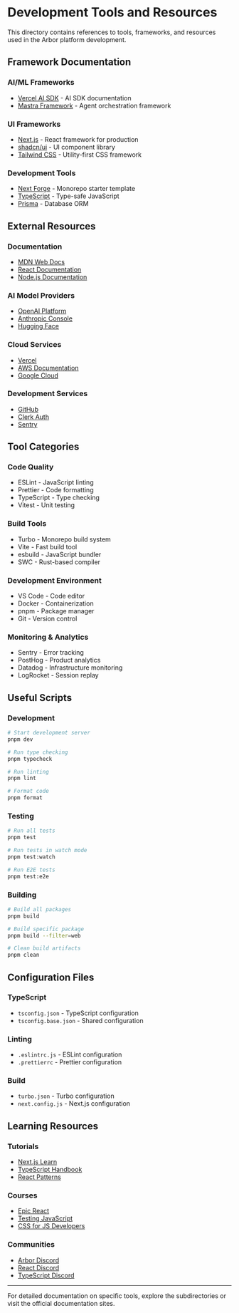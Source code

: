 # Development Tools and Resources

This directory contains references to tools, frameworks, and resources used in the Arbor platform development.

## Framework Documentation

### AI/ML Frameworks
- [Vercel AI SDK](./vercel-ai/) - AI SDK documentation
- [Mastra Framework](../../mastra/) - Agent orchestration framework

### UI Frameworks
- [Next.js](./nextjs/) - React framework for production
- [shadcn/ui](./shadcn/) - UI component library
- [Tailwind CSS](./tailwind/) - Utility-first CSS framework

### Development Tools
- [Next Forge](./next-forge/) - Monorepo starter template
- [TypeScript](./typescript/) - Type-safe JavaScript
- [Prisma](./prisma/) - Database ORM

## External Resources

### Documentation
- [MDN Web Docs](https://developer.mozilla.org/)
- [React Documentation](https://react.dev/)
- [Node.js Documentation](https://nodejs.org/docs/)

### AI Model Providers
- [OpenAI Platform](https://platform.openai.com/)
- [Anthropic Console](https://console.anthropic.com/)
- [Hugging Face](https://huggingface.co/)

### Cloud Services
- [Vercel](https://vercel.com/docs)
- [AWS Documentation](https://docs.aws.amazon.com/)
- [Google Cloud](https://cloud.google.com/docs)

### Development Services
- [GitHub](https://docs.github.com/)
- [Clerk Auth](https://clerk.com/docs)
- [Sentry](https://docs.sentry.io/)

## Tool Categories

### Code Quality
- ESLint - JavaScript linting
- Prettier - Code formatting
- TypeScript - Type checking
- Vitest - Unit testing

### Build Tools
- Turbo - Monorepo build system
- Vite - Fast build tool
- esbuild - JavaScript bundler
- SWC - Rust-based compiler

### Development Environment
- VS Code - Code editor
- Docker - Containerization
- pnpm - Package manager
- Git - Version control

### Monitoring & Analytics
- Sentry - Error tracking
- PostHog - Product analytics
- Datadog - Infrastructure monitoring
- LogRocket - Session replay

## Useful Scripts

### Development
```bash
# Start development server
pnpm dev

# Run type checking
pnpm typecheck

# Run linting
pnpm lint

# Format code
pnpm format
```

### Testing
```bash
# Run all tests
pnpm test

# Run tests in watch mode
pnpm test:watch

# Run E2E tests
pnpm test:e2e
```

### Building
```bash
# Build all packages
pnpm build

# Build specific package
pnpm build --filter=web

# Clean build artifacts
pnpm clean
```

## Configuration Files

### TypeScript
- `tsconfig.json` - TypeScript configuration
- `tsconfig.base.json` - Shared configuration

### Linting
- `.eslintrc.js` - ESLint configuration
- `.prettierrc` - Prettier configuration

### Build
- `turbo.json` - Turbo configuration
- `next.config.js` - Next.js configuration

## Learning Resources

### Tutorials
- [Next.js Learn](https://nextjs.org/learn)
- [TypeScript Handbook](https://www.typescriptlang.org/docs/)
- [React Patterns](https://reactpatterns.com/)

### Courses
- [Epic React](https://epicreact.dev/)
- [Testing JavaScript](https://testingjavascript.com/)
- [CSS for JS Developers](https://css-for-js.dev/)

### Communities
- [Arbor Discord](https://discord.gg/arbor)
- [React Discord](https://discord.gg/react)
- [TypeScript Discord](https://discord.gg/typescript)

---

For detailed documentation on specific tools, explore the subdirectories or visit the official documentation sites.